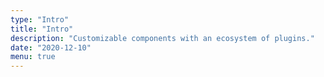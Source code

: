 ```yaml
---
type: "Intro"
title: "Intro"
description: "Customizable components with an ecosystem of plugins."
date: "2020-12-10"
menu: true
---
```

